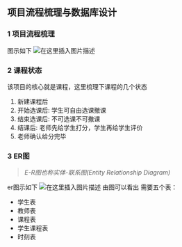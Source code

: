## 项目流程梳理与数据库设计

### 1 项目流程梳理
图示如下
![在这里插入图片描述](https://img-blog.csdnimg.cn/20201111105628577.png)

### 2 课程状态
该项目的核心就是课程，这里梳理下课程的几个状态
1. 新建课程后
2. 开始选课后: 学生可自由选课撤课
3. 结束选课后: 不可选课不可撤课
4. 结课后: 老师先给学生打分，学生再给学生评价
5. 老师确认给分完毕

### 3 ER图
> *E-R图也称实体-联系图(Entity Relationship Diagram)*

er图示如下
![在这里插入图片描述](https://img-blog.csdnimg.cn/2020111118073364.png)
由图可以看出
需要五个表：

 - 学生表
 - 教师表
 - 课程表
 - 学生课程表
 - 时刻表

